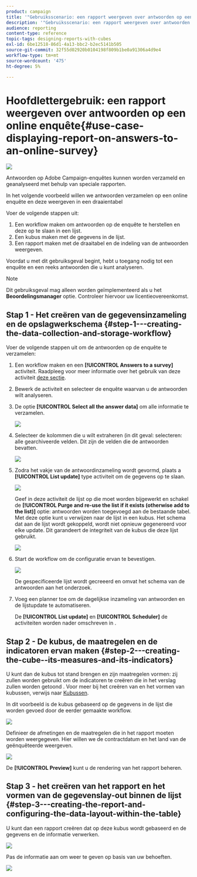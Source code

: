```yaml
---
product: campaign
title: '"Gebruiksscenario: een rapport weergeven over antwoorden op een online enquête"'
description: '"Gebruiksscenario: een rapport weergeven over antwoorden op een online enquête"'
audience: reporting
content-type: reference
topic-tags: designing-reports-with-cubes
exl-id: 6be12518-86d1-4a13-bbc2-b2ec5141b505
source-git-commit: 32f55d02920b0104198f809b1be0a91306a4d9e4
workflow-type: tm+mt
source-wordcount: '475'
ht-degree: 5%

---
```


# Hoofdlettergebruik: een rapport weergeven over antwoorden op een online enquête{#use-case-displaying-report-on-answers-to-an-online-survey}

![](../../assets/common.svg)

Antwoorden op Adobe Campaign-enquêtes kunnen worden verzameld en geanalyseerd met behulp van speciale rapporten.

In het volgende voorbeeld willen we antwoorden verzamelen op een online enquête en deze weergeven in een draaientabel

Voer de volgende stappen uit:

1. Een workflow maken om antwoorden op de enquête te herstellen en deze op te slaan in een lijst.
1. Een kubus maken met de gegevens in de lijst.
1. Een rapport maken met de draaitabel en de indeling van de antwoorden weergeven.

Voordat u met dit gebruiksgeval begint, hebt u toegang nodig tot een enquête en een reeks antwoorden die u kunt analyseren.

>[!NOTE]
>
>Dit gebruiksgeval mag alleen worden geïmplementeerd als u het **Beoordelingsmanager** optie. Controleer hiervoor uw licentieovereenkomst.

## Stap 1 - Het creëren van de gegevensinzameling en de opslagwerkschema {#step-1---creating-the-data-collection-and-storage-workflow}

Voer de volgende stappen uit om de antwoorden op de enquête te verzamelen:

1. Een workflow maken en een **[!UICONTROL Answers to a survey]** activiteit. Raadpleeg voor meer informatie over het gebruik van deze activiteit [deze sectie](../../surveys/using/publish--track-and-use-collected-data.md#using-the-collected-data).
1. Bewerk de activiteit en selecteer de enquête waarvan u de antwoorden wilt analyseren.
1. De optie **[!UICONTROL Select all the answer data]** om alle informatie te verzamelen.

   ![](../../surveys/using/assets/reporting_usecase_1_01.png)

1. Selecteer de kolommen die u wilt extraheren (in dit geval: selecteren: alle gearchiveerde velden. Dit zijn de velden die de antwoorden bevatten.

   ![](../../surveys/using/assets/reporting_usecase_1_02.png)

1. Zodra het vakje van de antwoordinzameling wordt gevormd, plaats a **[!UICONTROL List update]** type activiteit om de gegevens op te slaan.

   ![](../../surveys/using/assets/reporting_usecase_1_04.png)

   Geef in deze activiteit de lijst op die moet worden bijgewerkt en schakel de **[!UICONTROL Purge and re-use the list if it exists (otherwise add to the list)]** optie: antwoorden worden toegevoegd aan de bestaande tabel. Met deze optie kunt u verwijzen naar de lijst in een kubus. Het schema dat aan de lijst wordt gekoppeld, wordt niet opnieuw gegenereerd voor elke update. Dit garandeert de integriteit van de kubus die deze lijst gebruikt.

   ![](../../surveys/using/assets/reporting_usecase_1_03.png)

1. Start de workflow om de configuratie ervan te bevestigen.

   ![](../../surveys/using/assets/reporting_usecase_1_05.png)

   De gespecificeerde lijst wordt gecreeerd en omvat het schema van de antwoorden aan het onderzoek.

1. Voeg een planner toe om de dagelijkse inzameling van antwoorden en de lijstupdate te automatiseren.

   De **[!UICONTROL List update]** en **[!UICONTROL Scheduler]** de activiteiten worden nader omschreven in .

## Stap 2 - De kubus, de maatregelen en de indicatoren ervan maken {#step-2---creating-the-cube--its-measures-and-its-indicators}

U kunt dan de kubus tot stand brengen en zijn maatregelen vormen: zij zullen worden gebruikt om de indicatoren te creëren die in het verslag zullen worden getoond . Voor meer bij het creëren van en het vormen van kubussen, verwijs naar [Kubussen](../../reporting/using/about-cubes.md).

In dit voorbeeld is de kubus gebaseerd op de gegevens in de lijst die worden gevoed door de eerder gemaakte workflow.

![](../../surveys/using/assets/reporting_usecase_2_01.png)

Definieer de afmetingen en de maatregelen die in het rapport moeten worden weergegeven. Hier willen we de contractdatum en het land van de geënquêteerde weergeven.

![](../../surveys/using/assets/reporting_usecase_2_02.png)

De **[!UICONTROL Preview]** kunt u de rendering van het rapport beheren.

## Stap 3 - het creëren van het rapport en het vormen van de gegevenslay-out binnen de lijst {#step-3---creating-the-report-and-configuring-the-data-layout-within-the-table}

U kunt dan een rapport creëren dat op deze kubus wordt gebaseerd en de gegevens en de informatie verwerken.

![](../../surveys/using/assets/reporting_usecase_3_01.png)

Pas de informatie aan om weer te geven op basis van uw behoeften.

![](../../surveys/using/assets/reporting_usecase_3_02.png)
